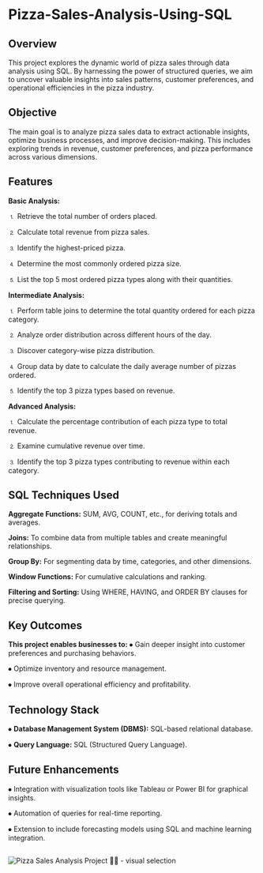 # Pizza-Sales-Analysis-Using-SQL

## Overview
This project explores the dynamic world of pizza sales through data analysis using SQL. By harnessing the power of structured queries, we aim to uncover valuable insights into sales patterns, customer preferences, and operational efficiencies in the pizza industry.

## Objective
The main goal is to analyze pizza sales data to extract actionable insights, optimize business processes, and improve decision-making. This includes exploring trends in revenue, customer preferences, and pizza performance across various dimensions.

## Features
**Basic Analysis:**

⒈ Retrieve the total number of orders placed.

⒉ Calculate total revenue from pizza sales.

⒊ Identify the highest-priced pizza.

⒋ Determine the most commonly ordered pizza size.

⒌ List the top 5 most ordered pizza types along with their quantities.

**Intermediate Analysis:**

⒈ Perform table joins to determine the total quantity ordered for each pizza category.

⒉ Analyze order distribution across different hours of the day.

⒊ Discover category-wise pizza distribution.

⒋ Group data by date to calculate the daily average number of pizzas ordered.

⒌ Identify the top 3 pizza types based on revenue.

**Advanced Analysis:**

⒈ Calculate the percentage contribution of each pizza type to total revenue.

⒉ Examine cumulative revenue over time.

⒊ Identify the top 3 pizza types contributing to revenue within each category.

## SQL Techniques Used
**Aggregate Functions:** SUM, AVG, COUNT, etc., for deriving totals and averages.

**Joins:** To combine data from multiple tables and create meaningful relationships.

**Group By:** For segmenting data by time, categories, and other dimensions.

**Window Functions:** For cumulative calculations and ranking.

**Filtering and Sorting:** Using WHERE, HAVING, and ORDER BY clauses for precise querying.
## 

## Key Outcomes
**This project enables businesses to:**
⦁ Gain deeper insight into customer preferences and purchasing behaviors.

⦁ Optimize inventory and resource management.

⦁ Improve overall operational efficiency and profitability.

## Technology Stack
⦁ **Database Management System (DBMS):** SQL-based relational database.

⦁ **Query Language:** SQL (Structured Query Language).

## Future Enhancements
⦁ Integration with visualization tools like Tableau or Power BI for graphical insights.

⦁ Automation of queries for real-time reporting.

⦁ Extension to include forecasting models using SQL and machine learning integration.
## 

![Pizza Sales Analysis Project 🥗🍕 - visual selection](https://github.com/user-attachments/assets/3c94bf41-e8e6-4040-9ff6-3cc82738439c)
